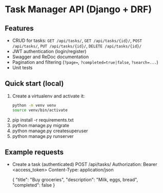 # Task Manager API (Django + DRF)

## Features
- CRUD for tasks: `GET /api/tasks/`, `GET /api/tasks/{id}/`, `POST /api/tasks/`, `PUT /api/tasks/{id}/`, `DELETE /api/tasks/{id}/`
- JWT authentication (login/register)
- Swagger and ReDoc documentation
- Pagination and filtering (`?page=`, `?completed=true|false`, `?search=...`)
- Unit tests

## Quick start (local)

1. Create a virtualenv and activate it:
   ```bash
   python -m venv venv
   source venv/bin/activate         

2.  pip install -r requirements.txt
3.  python manage.py migrate
4.  python manage.py createsuperuser
5.  python manage.py runserver


## Example requests
- Create a task (authenticated)
POST /api/tasks/
    Authorization: Bearer <access_token>
    Content-Type: application/json

    {
    "title": "Buy groceries",
    "description": "Milk, eggs, bread",
    "completed": false
    }
